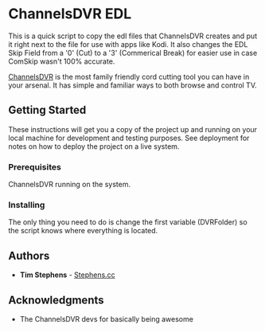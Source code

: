 # ChannelsDVR EDL 

This is a quick script to copy the edl files that ChannelsDVR creates and put it right next to the file for use with apps like Kodi.  It also changes the EDL Skip Field from a '0' (Cut) to a '3' (Commerical Break) for easier use in case ComSkip wasn't 100% accurate.

[ChannelsDVR](https://getchannels.com) is the most family friendly cord cutting tool you can have in your arsenal. It has simple and familiar ways to both browse and control TV.

## Getting Started

These instructions will get you a copy of the project up and running on your local machine for development and testing purposes. See deployment for notes on how to deploy the project on a live system.

### Prerequisites

ChannelsDVR running on the system.

### Installing

The only thing you need to do is change the first variable (DVRFolder) so the script knows where everything is located.

## Authors

* **Tim Stephens** - [Stephens.cc](https://stephens.cc)

## Acknowledgments

* The ChannelsDVR devs for basically being awesome

